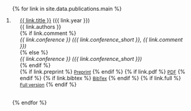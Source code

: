 <div class="publications">
<ol class="bibliography">

{% for link in site.data.publications.main %}

<li>
<div class="pub-row">
  <div class="col-sm-9" style="position: relative;padding-right: 15px;padding-left: 20px;">
      <div class="title"><a href="{{ link.pdf }}">{{ link.title }}</a>&nbsp;({{ link.year }})</div>
      <div class="author">{{ link.authors }}</div>
      {% if link.comment %}
      <div class="periodical"><em>{{ link.conference }}&nbsp;({{ link.conference_short }}, {{ link.comment }})</em></div>
      {% else %}
      <div class="periodical"><em>{{ link.conference }}&nbsp;({{ link.conference_short }})</em></div>
      {% endif %}
      <div class="links">
        {% if link.preprint %}
        <a href="{{ link.preprint }}" class="btn btn-sm z-depth-0" role="button" target="_blank" style="font-size:12px;">Preprint</a>
        {% endif %}
        {% if link.pdf %}
        <a href="{{ link.pdf }}" class="btn btn-sm z-depth-0" role="button" target="_blank" style="font-size:12px;">PDF</a>
        {% endif %}
        {% if link.bibtex %} 
        <a href="{{ link.bibtex }}" class="btn btn-sm z-depth-0" role="button" target="_blank" style="font-size:12px;">BibTex</a>
        {% endif %}
        {% if link.full %}
        <a href="{{ link.full }}" class="btn btn-sm z-depth-0" role="button" target="_blank" style="font-size:12px;">Full version</a>
        {% endif %}
      </div>
  </div>
</div>
</li>

<br>

{% endfor %}

</ol>
</div>